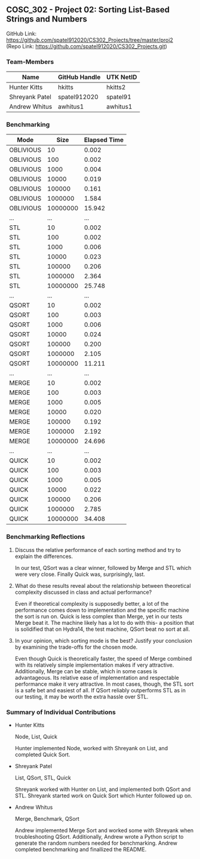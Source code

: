 ## COSC_302 - Project 02: Sorting List-Based Strings and Numbers

GitHub Link: https://github.com/spatel912020/CS302_Projects/tree/master/proj2  
(Repo Link: https://github.com/spatel912020/CS302_Projects.git)


### Team-Members

| Name           | GitHub Handle  | UTK NetID  |
|----------------|----------------|------------|
| Hunter Kitts   | hkitts         | hkitts2    |
| Shreyank Patel | spatel912020   | spatel91   |
| Andrew Whitus  | awhitus1       | awhitus1   |


### Benchmarking

| Mode    | Size     | Elapsed Time  |
|---------|----------|---------------|
| OBLIVIOUS | 10       | 0.002       | 
| OBLIVIOUS | 100      | 0.002       |
| OBLIVIOUS | 1000     | 0.004       | 
| OBLIVIOUS | 10000    | 0.019       | 
| OBLIVIOUS | 100000   | 0.161       | 
| OBLIVIOUS | 1000000  | 1.584       | 
| OBLIVIOUS | 10000000 | 15.942      |
| ...     | ...      | ...           | 
| STL     | 10       | 0.002         | 
| STL     | 100      | 0.002         |
| STL     | 1000     | 0.006         | 
| STL     | 10000    | 0.023         | 
| STL     | 100000   | 0.206         | 
| STL     | 1000000  | 2.364         | 
| STL     | 10000000 | 25.748        | 
| ...     | ...      | ...           | 
| QSORT   | 10       | 0.002         | 
| QSORT   | 100      | 0.003         |
| QSORT   | 1000     | 0.006         | 
| QSORT   | 10000    | 0.024         | 
| QSORT   | 100000   | 0.200         | 
| QSORT   | 1000000  | 2.105         | 
| QSORT   | 10000000 | 11.211        | 
| ...     | ...      | ...           | 
| MERGE   | 10       | 0.002         | 
| MERGE   | 100      | 0.003         |
| MERGE   | 1000     | 0.005         | 
| MERGE   | 10000    | 0.020         | 
| MERGE   | 100000   | 0.192         | 
| MERGE   | 1000000  | 2.192         | 
| MERGE   | 10000000 | 24.696        |
| ...     | ...      | ...           | 
| QUICK   | 10       | 0.002         | 
| QUICK   | 100      | 0.003         |
| QUICK   | 1000     | 0.005         | 
| QUICK   | 10000    | 0.022         | 
| QUICK   | 100000   | 0.206         | 
| QUICK   | 1000000  | 2.785         | 
| QUICK   | 10000000 | 34.408        |  


### Benchmarking Reflections

1. Discuss the relative performance of each sorting method and try to explain the differences.

    In our test, QSort was a clear winner, followed by Merge and STL which were very close. Finally Quick was, surprisingly, last.

2. What do these results reveal about the relationship between theoretical complexity discussed in class and actual performance?

    Even if theoretical complexity is supposedly better, a lot of the performance comes down to implementation and the specific machine the sort is run on. Quick is less complex than Merge, yet in our tests Merge beat it. The machine likely has a lot to do with this- a position that is solidified that on Hydra14, the test machine, QSort beat no sort at all.

3. In your opinion, which sorting mode is the best? Justify your conclusion by examining the trade-offs for the chosen mode.
    
    Even though Quick is theoretically faster, the speed of Merge combined with its relatively simple implementation makes if very attractive. Additionally, Merge can be stable, which in some cases is advantageous. Its relative ease of implementation and respectable performance make it very attractive. In most cases, though, the STL sort is a safe bet and easiest of all. If QSort reliably outperforms STL as in our testing, it may be worth the extra hassle over STL.


### Summary of Individual Contributions

- Hunter Kitts

   Node, List, Quick

   Hunter implemented Node, worked with Shreyank on List, and completed Quick Sort.

- Shreyank Patel 

    List, QSort, STL, Quick

    Shreyank worked with Hunter on List, and implemented both QSort and STL. Shreyank started work on Quick Sort which Hunter followed up on. 

- Andrew Whitus

    Merge, Benchmark, QSort

    Andrew implemented Merge Sort and worked some with Shreyank when troubleshooting QSort. Additionally, Andrew wrote a Python script to generate the random numbers needed for benchmarking. Andrew completed benchmarking and finallized the README.

